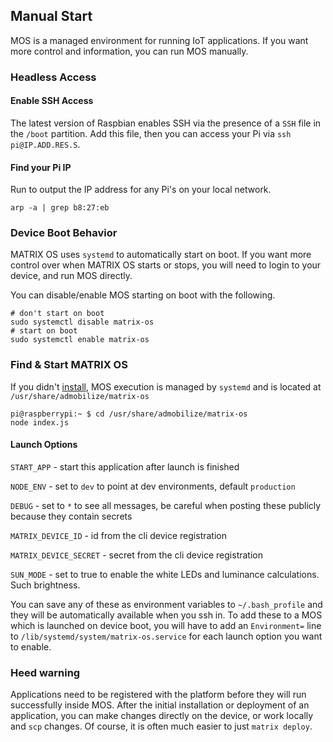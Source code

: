 ## Manual Start
MOS is a managed environment for running IoT applications. If you want more control and information, you can run MOS manually. 

### Headless Access
#### Enable SSH Access
The latest version of Raspbian enables SSH via the presence of a `SSH` file in the `/boot` partition. Add this file, then you can access your Pi via `ssh pi@IP.ADD.RES.S`. 

#### Find your Pi IP
Run to output the IP address for any Pi's on your local network.
```
arp -a | grep b8:27:eb
```


### Device Boot Behavior
MATRIX OS uses `systemd` to automatically start on boot. If you want more control over when MATRIX OS starts or stops, you will need to login to your device, and run MOS directly.

You can disable/enable MOS starting on boot with the following.
```
# don't start on boot
sudo systemctl disable matrix-os
# start on boot
sudo systemctl enable matrix-os
```

### Find & Start MATRIX OS
If you didn't [install](../getting-started/installation), MOS execution is managed by `systemd` and is located at `/usr/share/admobilize/matrix-os`

```
pi@raspberrypi:~ $ cd /usr/share/admobilize/matrix-os
node index.js
```

#### Launch Options
`START_APP` - start this application after launch is finished

`NODE_ENV` - set to `dev` to point at dev environments, default `production`

`DEBUG` - set to `*` to see all messages, be careful when posting these publicly because they contain secrets

`MATRIX_DEVICE_ID` - id from the cli device registration

`MATRIX_DEVICE_SECRET` - secret from the cli device registration

`SUN_MODE` - set to true to enable the white LEDs and luminance calculations. Such brightness.

You can save any of these as environment variables to `~/.bash_profile` and they will be automatically available when you ssh in. To add these to a MOS which is launched on device boot, you will have to add an `Environment=` line to `/lib/systemd/system/matrix-os.service` for each launch option you want to enable.

### Heed warning
Applications need to be registered with the platform before they will run successfully inside MOS. After the initial installation or deployment of an application, you can make changes directly on the device, or work locally and `scp` changes. Of course, it is often much easier to just `matrix deploy`.
